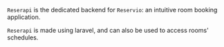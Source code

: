 `Reserapi` is the dedicated backend for `Reservio`: an intuitive room booking application.

`Reserapi` is made using laravel, and can also be used to access rooms' schedules.
